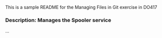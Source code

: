 This is a sample README for the Managing Files in Git exercise in DO417

### Description: Manages the Spooler service

...
